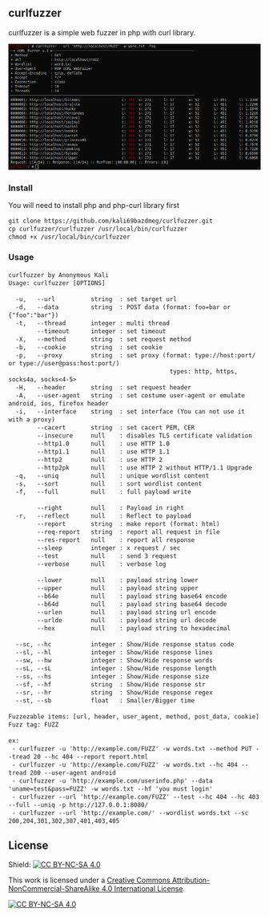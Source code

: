## curlfuzzer
curlfuzzer is a simple web fuzzer in php with curl library.

<img src="curlfuzzer.png"></img>

### Install
You will need to install php and php-curl library first
```
git clone https://github.com/kali69bazdmeg/curlfuzzer.git
cp curlfuzzer/curlfuzzer /usr/local/bin/curlfuzzer
chmod +x /usr/local/bin/curlfuzzer
```
### Usage
```
curlfuzzer by Anonymous Kali
Usage: curlfuzzer [OPTIONS]

  -u,   --url          string  : set target url
  -d,   --data         string  : POST data (format: foo=bar or {"foo":"bar"})
  -t,   --thread       integer : multi thread
        --timeout      integer : set timeout
  -X,   --method       string  : set request method
  -b,   --cookie       string  : set cookie
  -p,   --proxy        string  : set proxy (format: type://host:port/ or type://user@pass:host:port/)
                                             types: http, https, socks4a, socks<4-5>
  -H,   --header       string  : set request header
  -A,   --user-agent   string  : set costume user-agent or emulate android, ios, firefox header
  -i,   --interface    string  : set interface (You can not use it with a proxy)
        --cacert       string  : set cacert PEM, CER
        --insecure     null    : disables TLS certificate validation
        --http1.0      null    : use HTTP 1.0
        --http1.1      null    : use HTTP 1.1
        --http2        null    : use HTTP 2
        --http2pk      null    : use HTTP 2 without HTTP/1.1 Upgrade
  -q,   --uniq         null    : unique wordlist content
  -s,   --sort         null    : sort wordlist content
  -f,   --full         null    : full payload write

        --right        null    : Payload in right
  -r,   --reflect      null    : Reflect to payload
        --report       string  : make report (format: html)
        --req-report   string  : report all request in file
        --res-report   null    : report all response
        --sleep        integer : x request / sec
        --test         null    : send 3 request
        --verbose      null    : verbose log

        --lower        null    : payload string lower
        --upper        null    : payload string upper
        --b64e         null    : payload string base64 encode
        --b64d         null    : payload string base64 decode
        --urlen        null    : payload string url encode
        --urlde        null    : payload string url decode
        --hex          null    : payload string to hexadecimal

  --sc, --hc           integer : Show/Hide response status code
  --sl, --hl           integer : Show/Hide response lines
  --sw, --hw           integer : Show/Hide response words
  --sL, --sL           integer : Show/Hide response length
  --ss, --hs           integer : Show/Hide response size
  --sf, --hf           string  : Show/Hide response str
  --sr, --hr           string  : Show/Hide response regex
  --st, --sb           float   : Smaller/Bigger time

Fuzzezable items: [url, header, user_agent, method, post_data, cookie]
Fuzz tag: FUZZ

ex:
 - curlfuzzer -u 'http://example.com/FUZZ' -w words.txt --method PUT --tread 20 --hc 404 --report report.html
 - curlfuzzer -u 'http://example.com/FUZZ' -w words.txt --hc 404 --tread 200 --user-agent android
 - curlfuzzer -u 'http://example.com/userinfo.php' --data 'uname=test&pass=FUZZ' -w words.txt --hf 'you must login'
 - curlfuzzer --url 'http://example.com/FUZZ' --test --hc 404 --hc 403 --full --uniq -p http://127.0.0.1:8080/
 - curlfuzzer --url 'http://example.com/' --wordlist words.txt --sc 200,204,301,302,307,401,403,405
```

## License
Shield: [![CC BY-NC-SA 4.0][cc-by-nc-sa-shield]][cc-by-nc-sa]

This work is licensed under a
[Creative Commons Attribution-NonCommercial-ShareAlike 4.0 International License][cc-by-nc-sa].

[![CC BY-NC-SA 4.0][cc-by-nc-sa-image]][cc-by-nc-sa]

[cc-by-nc-sa]: http://creativecommons.org/licenses/by-nc-sa/4.0/
[cc-by-nc-sa-image]: https://licensebuttons.net/l/by-nc-sa/4.0/88x31.png
[cc-by-nc-sa-shield]: https://img.shields.io/badge/License-CC%20BY--NC--SA%204.0-lightgrey.svg

